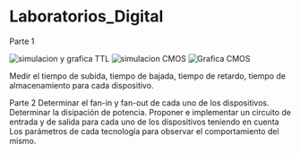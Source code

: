 # Laboratorios_Digital
Parte 1

<image src="/images/cinco.jpeg" alt="simulacion y grafica TTL">
<image src="/images/seis.jpeg" alt="simulacion CMOS">
<image src="/images/siete.jpeg" alt="Grafica CMOS">


Medir el tiempo de subida, tiempo de bajada, tiempo de retardo, tiempo de almacenamiento para cada dispositivo.

Parte 2
Determinar el fan-in y fan-out de cada uno de los dispositivos.
Determinar la disipación de potencia.
Proponer e implementar un circuito de entrada y de salida para cada uno de los dispositivos teniendo en cuenta Los parámetros de cada tecnología para observar el comportamiento del mismo.
